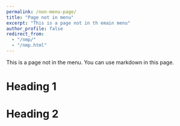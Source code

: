 ```yaml
---
permalink: /non-menu-page/
title: "Page not in menu"
excerpt: "This is a page not in th emain menu"
author_profile: false
redirect_from: 
  - "/nmp/"
  - "/nmp.html"
---
```


This is a page not in the menu. You can use markdown in this page.

Heading 1
======

Heading 2
======
